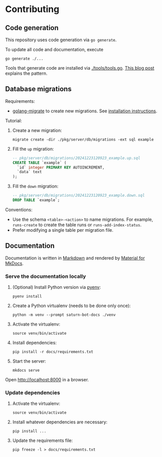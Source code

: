 # Contributing

## Code generation

This repository uses code generation via `go generate`.

To update all code and documentation, execute

```shell
go generate ./...
```

Tools that generate code are installed via [./tools/tools.go](./tools/tools.go).
[This blog post](https://www.jvt.me/posts/2024/09/30/go-tools-module/) explains the pattern.

## Database migrations

Requirements:

-   [golang-migrate](https://github.com/golang-migrate) to create new migrations.
    See [installation instructions](https://github.com/golang-migrate/migrate/tree/master/cmd/migrate#installation).

Tutorial:

1. Create a new migration:
    ```shell
    migrate create -dir ./pkg/server/db/migrations -ext sql example
    ```
2. Fill the `up` migration:
    ```sql
    -- pkg/server/db/migrations/20241223120923_example.up.sql
    CREATE TABLE `example` (
      `id` integer PRIMARY KEY AUTOINCREMENT,
      `data` text
    );
    ```
3. Fill the `down` migration:
    ```sql
    -- pkg/server/db/migrations/20241223120923_example.down.sql
    DROP TABLE `example`;
    ```

Conventions:

-   Use the schema `<table>-<action>` to name migrations.
    For example, `runs-create` to create the table runs or `runs-add-index-status`.
-   Prefer modifying a single table per migration file.

## Documentation

Documentation is written in [Markdown](https://www.markdownguide.org/) and rendered by [Material for MkDocs](https://squidfunk.github.io/mkdocs-material/).

### Serve the documentation locally

1. (Optional) Install Python version via [pyenv](https://github.com/pyenv/pyenv):
    ```shell
    pyenv install
    ```
1. Create a Python virtualenv (needs to be done only once):
    ```shell
    python -m venv --prompt saturn-bot-docs ./venv
    ```
1. Activate the virtualenv:
    ```shell
    source venv/bin/activate
    ```
1. Install dependencies:
    ```shell
    pip install -r docs/requirements.txt
    ```
1. Start the server:
    ```shell
    mkdocs serve
    ```

Open [http://localhost:8000](http://localhost:8000) in a browser.

### Update dependencies

1. Activate the virtualenv:
    ```shell
    source venv/bin/activate
    ```
2. Install whatever dependencies are necessary:
    ```shell
    pip install ...
    ```
3. Update the requirements file:
    ```shell
    pip freeze -l > docs/requirements.txt
    ```

